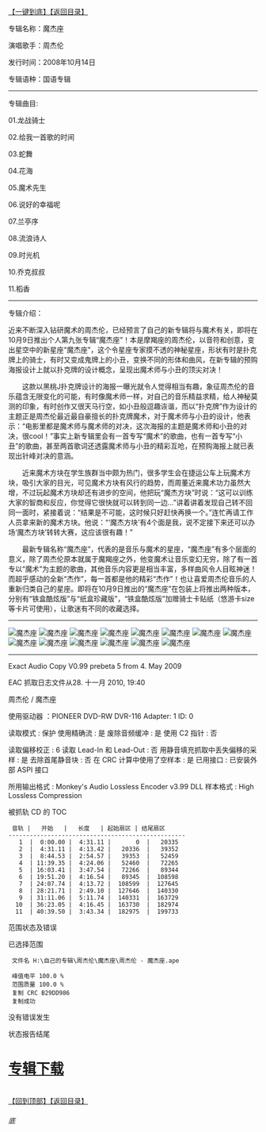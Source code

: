 [【一键到底】](#底)[【返回目录】](/README.md)

专辑名称：魔杰座

演唱歌手：周杰伦

发行时间：2008年10月14日

专辑语种：国语专辑

------------
专辑曲目: 

01.龙战骑士

02.给我一首歌的时间

03.蛇舞

04.花海

05.魔术先生

06.说好的幸福呢

07.兰亭序

08.流浪诗人

09.时光机

10.乔克叔叔

11.稻香 

------------
专辑介绍：

近来不断深入钻研魔术的周杰伦，已经预言了自己的新专辑将与魔术有关，即将在10月9日推出个人第九张专辑“魔杰座”！本是摩羯座的周杰伦，以音符和创意，变出星空中的新星座“魔杰座”，这个令星座专家摸不透的神秘星座，形状有时是扑克牌上的骑士，有时又变成鬼牌上的小丑，变换不同的形体和曲风，在新专辑的预购海报设计上就以扑克牌的设计概念，呈现出魔术师与小丑的顶尖对决！

　　这款以黑桃J扑克牌设计的海报一曝光就令人觉得相当有趣，象征周杰伦的音乐蕴含无限变化的可能，有时像魔术师一样，对自己的音乐精益求精，给人神秘莫测的印象，有时创作又很天马行空，如小丑般逗趣诙谐，而以“扑克牌”作为设计的主题正是周杰伦最近最自豪擅长的扑克牌魔术，对于魔术师与小丑的设计，他表示：“电影里都是魔术师与魔术师的对决，这次海报的主题是魔术师和小丑的对决，很cool！”事实上新专辑里会有一首专写“魔术”的歌曲，也有一首专写“小丑”的歌曲，甚至两首歌词还透露魔术师与小丑的精彩互呛，在预购海报上就已表现出针峰对决的意涵。

　　近来魔术方块在学生族群当中颇为热门，很多学生会在捷运公车上玩魔术方块，吸引大家的目光，可见魔术方块有风行的趋势，而周董近来魔术功力虽然大增，不过玩起魔术方块却还有进步的空间，他把玩“魔杰方块”时说：“这可以训练大家的智商和反应，你觉得它很快就可以转到同一边…”讲着讲着发现自己转不回同一面时，紧接着说：“结果是不可能，这时候只好赶快再换一个。”连忙再请工作人员拿来新的魔术方块。他说：“‘魔杰方块’有4个面是我，说不定接下来还可以办场‘魔杰方块’转转大赛，这应该很有趣！”

　　最新专辑名称“魔杰座”，代表的是音乐与魔术的星座，“魔杰座”有多个层面的意义，除了周杰伦原本就属于魔羯座之外，他变魔术让音乐变幻无穷，除了有一首专以“魔术”为主题的歌曲，其他音乐内容更是相当丰富，多样曲风令人目眩神迷！而超乎感动的全新“杰作”，每一首都是他的精彩“杰作”！也让喜爱周杰伦音乐的人重新归类自己的星座。即将在10月9日推出的“魔杰座”在包装上将推出两种版本，分别有“铁盒酷炫版”与“纸盒珍藏版”，“铁盒酷炫版”加赠骑士卡贴纸（悠游卡size等卡片可使用），让歌迷有不同的收藏选择。

------------
![魔杰座]( https://www.nsaimg.com/2020/04/18/b254ed693a9f0.jpg  "魔杰座的介绍")
![魔杰座]( https://www.nsaimg.com/2020/04/18/4e52f902d9ec7.jpg  "魔杰座的介绍")
![魔杰座]( https://www.nsaimg.com/2020/04/18/7a305e6fc6eef.jpg  "魔杰座的介绍")
![魔杰座]( https://www.nsaimg.com/2020/04/18/be561a566691e.jpg  "魔杰座的介绍")
![魔杰座]( https://www.nsaimg.com/2020/04/18/2567e44dfa744.jpg  "魔杰座的介绍")
![魔杰座]( https://www.nsaimg.com/2020/04/18/40da017bfa7e3.jpg  "魔杰座的介绍")
![魔杰座]( https://www.nsaimg.com/2020/04/18/033fb56ed924b.jpg  "魔杰座的介绍")
![魔杰座]( https://www.nsaimg.com/2020/04/18/6dd86ee011481.jpg  "魔杰座的介绍")
![魔杰座]( https://www.nsaimg.com/2020/04/18/0a96f22754b9a.jpg  "魔杰座的介绍")
![魔杰座]( https://www.nsaimg.com/2020/04/18/e869062169f99.jpg  "魔杰座的介绍")
![魔杰座]( https://www.nsaimg.com/2020/04/18/9a45b058916dc.jpg  "魔杰座的介绍")
![魔杰座]( https://www.nsaimg.com/2020/04/18/eb2d2e3133cf7.jpg  "魔杰座的介绍")
![魔杰座]( https://www.nsaimg.com/2020/04/18/bed185ed9333f.jpg  "魔杰座的介绍")
![魔杰座]( https://www.nsaimg.com/2020/04/18/4852874ebc1e3.jpg  "魔杰座的介绍")

------------
Exact Audio Copy V0.99 prebeta 5 from 4. May 2009

EAC 抓取日志文件从28. 十一月 2010, 19:40

周杰伦 / 魔杰座

使用驱动器  ：PIONEER DVD-RW  DVR-116   Adapter: 1  ID: 0

读取模式     : 保护
使用精确流   : 是
废除音频缓冲 : 是
使用 C2 指针 : 否

读取偏移校正                   : 6
读取 Lead-In 和 Lead-Out       : 否
用静音填充抓取中丢失偏移的采样 : 是
去除首尾静音块                 : 否
在 CRC 计算中使用了空样本      : 是
已用接口                       : 已安装外部 ASPI 接口

所用输出格式 : Monkey's Audio Lossless Encoder v3.99 DLL
样本格式     : High Lossless Compression


被抓轨 CD 的 TOC

     音轨 |   开始   |   长度   | 起始扇区 | 结尾扇区 
    --------------------------------------------------
       1  |  0:00.00 |  4:31.11 |       0  |   20335  
       2  |  4:31.11 |  4:13.42 |   20336  |   39352  
       3  |  8:44.53 |  2:54.57 |   39353  |   52459  
       4  | 11:39.35 |  4:24.06 |   52460  |   72265  
       5  | 16:03.41 |  3:47.54 |   72266  |   89344  
       6  | 19:51.20 |  4:16.54 |   89345  |  108598  
       7  | 24:07.74 |  4:13.72 |  108599  |  127645  
       8  | 28:21.71 |  2:49.10 |  127646  |  140330  
       9  | 31:11.06 |  5:11.74 |  140331  |  163729  
      10  | 36:23.05 |  4:16.45 |  163730  |  182974  
      11  | 40:39.50 |  3:43.34 |  182975  |  199733  


范围状态及错误

已选择范围

     文件名 H:\自己的专辑\周杰伦\魔杰座\周杰伦 - 魔杰座.ape

     峰值电平 100.0 %
     范围质量 100.0 %
     复制 CRC B29DD986
     复制成功

没有错误发生

状态报告结尾

# [专辑下载]( https://474b.com/file/25713053-438076979)
<br>[【回到顶部】](#readme)[【返回目录】](/README.md)
###### 底
